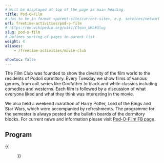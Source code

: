 ```yaml
---
# Will be displayed at top of the page as main heading
title: Pod-O-Film
# Has to be in format <parent-site/current-site>, e.g. services/network (notice missing slash at the beginning)
url: freetime-activities/pod-o-film
# https://en.wikipedia.org/wiki/Clean_URL#Slug
slug: pod-o-film
# Defines sorting of pages in parent list
weight: 4
aliases:
    - /freetime-activities/movie-club

showtoc: false
---
```

The Film Club was founded to show the diversity of the film world to the residents of Podolí dormitory. Every Tuesday we show films of various genres, from cult series like Godfather to black and white classics including comedies and westerns. Each film is followed by a discussion of what everyone liked and what they think was interesting in the movie.

We also held a weekend marathon of Harry Potter, Lord of the Rings and Star Wars, which were accompanied by refreshments. The programme for the semester is always posted on the bulletin boards of the dormitory blocks. For current news and information please visit [Pod-O-Film FB page](https://www.facebook.com/Filmov%C3%BD-Klub-Pod-O-Lee-133619003377044/timeline).

## Program

{{<figure src="images/freetime-activities/movie-club/pod-o-film-en.png" alt="Pod-O-Film program" imgop="rt_fit">}}
